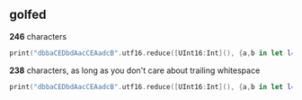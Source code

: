 ## golfed

**246** characters
```swift
print("dbbaCEDbdAacCEAadcB".utf16.reduce([UInt16:Int](), {a,b in let l=b>96 ?b:b+32;var x=a;x[l]=(x[l] ?? 0)+(b > 96 ? 1 : -1);return x}).sorted(by: { $0.value > $1.value }).map({a in "\(UnicodeScalar(a.key)!):\(a.value)"}).joined(separator:" "))
```

**238** characters, as long as you don't care about trailing whitespace
```swift
print("dbbaCEDbdAacCEAadcB".utf16.reduce([UInt16:Int](), {a,b in let l=b>96 ?b:b+32;var x=a;x[l]=(x[l] ?? 0)+(b > 96 ? 1 : -1);return x}).sorted(by: { $0.value > $1.value }).reduce("", {a,b in a + "\(UnicodeScalar(b.key)!):\(b.value) "}))
```
